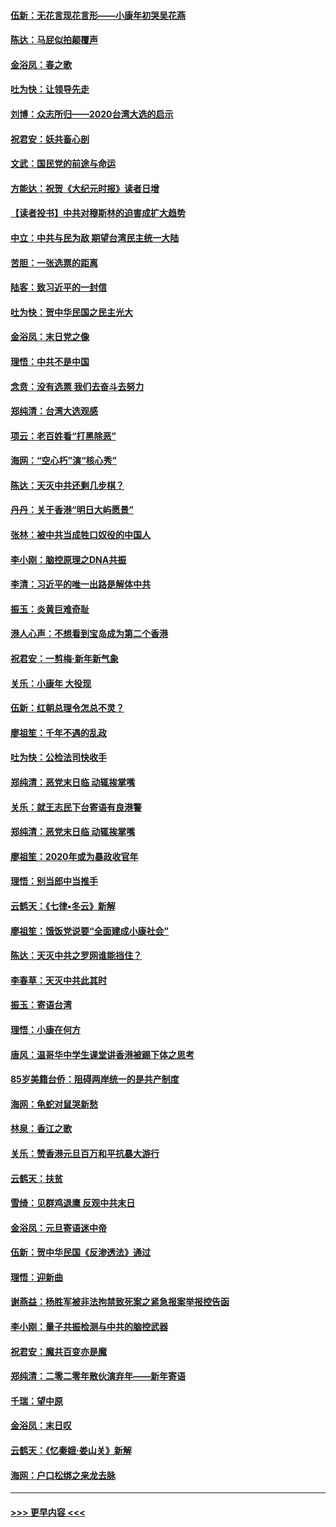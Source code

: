#### [伍新：无花言现花言形——小康年初哭吴花燕](../pages/nsc993/n11800044.md?t=01180433) 
#### [陈达：马屁似拍颠覆声](../pages/nsc993/n11800010.md?t=01180433) 
#### [金浴凤：春之歌](../pages/nsc993/n11797687.md?t=01180433) 
#### [吐为快：让领导先走](../pages/nsc993/n11797512.md?t=01180433) 
#### [刘博：众志所归——2020台湾大选的启示](../pages/nsc993/n11796878.md?t=01180433) 
#### [祝君安：妖共畜心剖](../pages/nsc993/n11794273.md?t=01180433) 
#### [文武：国民党的前途与命运](../pages/nsc993/n11794198.md?t=01180433) 
#### [方能达：祝贺《大纪元时报》读者日增](../pages/nsc993/n11793807.md?t=01180433) 
#### [【读者投书】中共对穆斯林的迫害成扩大趋势](../pages/nsc993/n11791371.md?t=01180433) 
#### [中立：中共与民为敌 期望台湾民主统一大陆](../pages/nsc993/n11790392.md?t=01180433) 
#### [苦胆：一张选票的距离](../pages/nsc993/n11788914.md?t=01180433) 
#### [陆客：致习近平的一封信](../pages/nsc993/n11788867.md?t=01180433) 
#### [吐为快：贺中华民国之民主光大](../pages/nsc993/n11788618.md?t=01180433) 
#### [金浴凤：末日党之像](../pages/nsc993/n11787475.md?t=01180433) 
#### [理悟：中共不是中国](../pages/nsc993/n11787463.md?t=01180433) 
#### [念贲：没有选票  我们去奋斗去努力](../pages/nsc993/n11787398.md?t=01180433) 
#### [郑纯清：台湾大选观感](../pages/nsc993/n11786210.md?t=01180433) 
#### [项云：老百姓看“打黑除恶”](../pages/nsc993/n11785398.md?t=01180433) 
#### [海网：“空心朽”演“核心秀”](../pages/nsc993/n11783874.md?t=01180433) 
#### [陈达：天灭中共还剩几步棋？](../pages/nsc993/n11783719.md?t=01180433) 
#### [丹丹：关于香港“明日大屿愿景”](../pages/nsc993/n11783273.md?t=01180433) 
#### [张林：被中共当成牲口奴役的中国人](../pages/nsc993/n11782397.md?t=01180433) 
#### [李小刚：脑控原理之DNA共振](../pages/nsc993/n11780962.md?t=01180433) 
#### [李清：习近平的唯一出路是解体中共](../pages/nsc993/n11780866.md?t=01180433) 
#### [振玉：炎黄巨难奇耻](../pages/nsc993/n11779632.md?t=01180433) 
#### [港人心声：不想看到宝岛成为第二个香港](../pages/nsc993/n11778817.md?t=01180433) 
#### [祝君安：一剪梅‧新年新气象](../pages/nsc993/n11776340.md?t=01180433) 
#### [关乐：小康年 大役现](../pages/nsc993/n11774213.md?t=01180433) 
#### [伍新：红朝总理令怎总不灵？](../pages/nsc993/n11770813.md?t=01180433) 
#### [廖祖笙：千年不遇的乱政](../pages/nsc993/n11770373.md?t=01180433) 
#### [吐为快：公检法司快收手](../pages/nsc993/n11770359.md?t=01180433) 
#### [郑纯清：恶党末日临 动辄挨掌嘴](../pages/nsc993/n11769912.md?t=01180433) 
#### [关乐：就王志民下台寄语有良港警](../pages/nsc993/n11769903.md?t=01180433) 
#### [郑纯清：恶党末日临 动辄挨掌嘴](../pages/nsc993/n11769356.md?t=01180433) 
#### [廖祖笙：2020年或为暴政收官年](../pages/nsc993/n11768216.md?t=01180433) 
#### [理悟：别当郎中当推手](../pages/nsc993/n11768243.md?t=01180433) 
#### [云鹤天：《七律▪冬云》新解](../pages/nsc993/n11768204.md?t=01180433) 
#### [廖祖笙：饿饭党说要“全面建成小康社会”](../pages/nsc993/n11767482.md?t=01180433) 
#### [陈达：天灭中共之罗网谁能挡住？](../pages/nsc993/n11767465.md?t=01180433) 
#### [李春草：天灭中共此其时](../pages/nsc993/n11767452.md?t=01180433) 
#### [振玉：寄语台湾](../pages/nsc993/n11767432.md?t=01180433) 
#### [理悟：小康在何方](../pages/nsc993/n11767394.md?t=01180433) 
#### [唐风：温哥华中学生课堂讲香港被踢下体之思考](../pages/nsc993/n11766848.md?t=01180433) 
#### [85岁美籍台侨：阻碍两岸统一的是共产制度](../pages/nsc993/n11765043.md?t=01180433) 
#### [海网：龟蛇对鼠哭新愁](../pages/nsc993/n11764895.md?t=01180433) 
#### [林泉：香江之歌](../pages/nsc993/n11764415.md?t=01180433) 
#### [关乐：赞香港元旦百万和平抗暴大游行](../pages/nsc993/n11764382.md?t=01180433) 
#### [云鹤天：扶贫](../pages/nsc993/n11764245.md?t=01180433) 
#### [雪绮：见群鸡退鹰  反观中共末日](../pages/nsc993/n11762112.md?t=01180433) 
#### [金浴凤：元旦寄语迷中帝](../pages/nsc993/n11761788.md?t=01180433) 
#### [伍新：贺中华民国《反渗透法》通过](../pages/nsc993/n11761994.md?t=01180433) 
#### [理悟：迎新曲](../pages/nsc993/n11761152.md?t=01180433) 
#### [谢燕益：杨胜军被非法拘禁致死案之紧急报案举报控告函](../pages/nsc993/n11756134.md?t=01180433) 
#### [李小刚：量子共振检测与中共的脑控武器](../pages/nsc993/n11754518.md?t=01180433) 
#### [祝君安：魔共百变亦是魔](../pages/nsc993/n11754469.md?t=01180433) 
#### [郑纯清：二零二零年散伙演弃年——新年寄语](../pages/nsc993/n11754195.md?t=01180433) 
#### [千瑞：望中原](../pages/nsc993/n11754159.md?t=01180433) 
#### [金浴凤：末日叹](../pages/nsc993/n11752359.md?t=01180433) 
#### [云鹤天：《忆秦娥‧娄山关》新解](../pages/nsc993/n11752348.md?t=01180433) 
#### [海网：户口松绑之来龙去脉](../pages/nsc993/n11752328.md?t=01180433) 

----
#### [ >>> 更早内容 <<< ](../indexes/nsc993-earlier.md)
